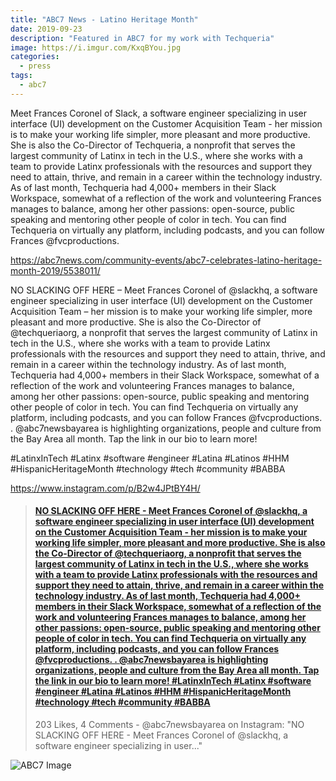 ```yaml
---
title: "ABC7 News - Latino Heritage Month"
date: 2019-09-23
description: "Featured in ABC7 for my work with Techqueria"
image: https://i.imgur.com/KxqBYou.jpg
categories:
  - press
tags:
  - abc7
---
```


Meet Frances Coronel of Slack, a software engineer specializing in user interface (UI) development on the Customer Acquisition Team - her mission is to make your working life simpler, more pleasant and more productive. She is also the Co-Director of Techqueria, a nonprofit that serves the largest community of Latinx in tech in the U.S., where she works with a team to provide Latinx professionals with the resources and support they need to attain, thrive, and remain in a career within the technology industry. As of last month, Techqueria had 4,000+ members in their Slack Workspace, somewhat of a reflection of the work and volunteering Frances manages to balance, among her other passions: open-source, public speaking and mentoring other people of color in tech. You can find Techqueria on virtually any platform, including podcasts, and you can follow Frances @fvcproductions.

https://abc7news.com/community-events/abc7-celebrates-latino-heritage-month-2019/5538011/

NO SLACKING OFF HERE – Meet Frances Coronel of @slackhq, a software engineer specializing in user interface (UI) development on the Customer Acquisition Team – her mission is to make your working life simpler, more pleasant and more productive. She is also the Co-Director of @techqueriaorg, a nonprofit that serves the largest community of Latinx in tech in the U.S., where she works with a team to provide Latinx professionals with the resources and support they need to attain, thrive, and remain in a career within the technology industry. As of last month, Techqueria had 4,000+ members in their Slack Workspace, somewhat of a reflection of the work and volunteering Frances manages to balance, among her other passions: open-source, public speaking and mentoring other people of color in tech. You can find Techqueria on virtually any platform, including podcasts, and you can follow Frances @fvcproductions.
.
@abc7newsbayarea is highlighting organizations, people and culture from the Bay Area all month. Tap the link in our bio to learn more!

#LatinxInTech #Latinx #software #engineer #Latina #Latinos #HHM #HispanicHeritageMonth #technology #tech #community #BABBA

https://www.instagram.com/p/B2w4JPtBY4H/

<blockquote class="embedly-card"><h4><a href="https://www.instagram.com/p/B2w4JPtBY4H/">NO SLACKING OFF HERE - Meet Frances Coronel of @slackhq, a software engineer specializing in user interface (UI) development on the Customer Acquisition Team - her mission is to make your working life simpler, more pleasant and more productive. She is also the Co-Director of @techqueriaorg, a nonprofit that serves the largest community of Latinx in tech in the U.S., where she works with a team to provide Latinx professionals with the resources and support they need to attain, thrive, and remain in a career within the technology industry. As of last month, Techqueria had 4,000+ members in their Slack Workspace, somewhat of a reflection of the work and volunteering Frances manages to balance, among her other passions: open-source, public speaking and mentoring other people of color in tech. You can find Techqueria on virtually any platform, including podcasts, and you can follow Frances @fvcproductions. . @abc7newsbayarea is highlighting organizations, people and culture from the Bay Area all month. Tap the link in our bio to learn more! #LatinxInTech #Latinx #software #engineer #Latina #Latinos #HHM #HispanicHeritageMonth #technology #tech #community #BABBA</a></h4><p>203 Likes, 4 Comments - @abc7newsbayarea on Instagram: "NO SLACKING OFF HERE - Meet Frances Coronel of @slackhq, a software engineer specializing in user..."</p></blockquote>
<script async src="//cdn.embedly.com/widgets/platform.js" charset="UTF-8"></script>

![ABC7 Image](https://i.imgur.com/wZQPzXa.jpg)
